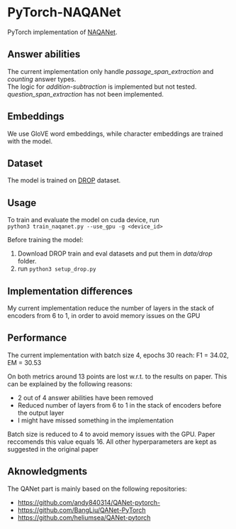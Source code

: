# PyTorch-NAQANet
PyTorch implementation of [NAQANet](https://arxiv.org/pdf/1903.00161.pdf).

## Answer abilities
The current implementation only handle *passage_span_extraction* and *counting* answer types.  
The logic for *addition-subtraction* is implemented but not tested.  
*question_span_extraction* has not been implemented.  

## Embeddings
We use GloVE word embeddings, while character embeddings are trained with the model.

## Dataset  
The model is trained on [DROP](https://arxiv.org/pdf/1903.00161.pdf) dataset.  

## Usage  
To train and evaluate the model on cuda device, run  
`python3 train_naqanet.py --use_gpu -g <device_id>`

Before training the model:  
1. Download DROP train and eval datasets and put them in *data/drop* folder.  
2. run `python3 setup_drop.py`

## Implementation differences
My current implementation reduce the number of layers in the stack of encoders from 6 to 1, in order to avoid memory issues on the GPU

## Performance
The current implementation with batch size 4, epochs 30 reach:
F1 = 34.02, EM = 30.53

On both metrics around 13 points are lost w.r.t. to the results on paper. This can be explained by the following reasons:

* 2 out of 4 answer abilities have been removed
* Reduced number of layers from 6 to 1 in the stack of encoders before the output layer
* I might have missed something in the implementation  
  
Batch size is reduced to 4 to avoid memory issues with the GPU. Paper reccomends this value equals 16. All other hyperparameters are kept as suggested in the original paper  

## Aknowledgments
The QANet part is mainly based on the following repositories:  
* https://github.com/andy840314/QANet-pytorch-
* https://github.com/BangLiu/QANet-PyTorch
* https://github.com/heliumsea/QANet-pytorch
